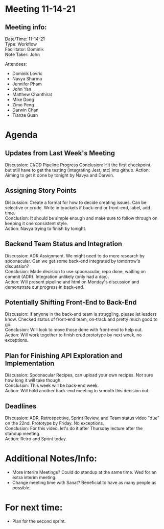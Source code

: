 # Meeting 11-14-21
## Meeting info:
Date/Time: 11-14-21\
Type: Workflow\
Facilitator: Dominik\
Note Taker: John

Attendees:
- Dominik Lovric
- Navya Sharma
- Jennifer Pham
- John Yan
- Matthew Chanthirat
- Mike Dong
- Zimo Peng
- Darwin Chan
- Tianze Guan

# Agenda
## Updates from Last Week's Meeting
Discussion: CI/CD Pipeline Progress
Conclusion: Hit the first checkpoint, but still have to get the testing (integrating Jest, etc) into github. 
Action: Aiming to get it done by tonight by Navya and Darwin.

## Assigning Story Points
Discussion: Create a format for how to decide creating issues. Can be selective or crude. Write in brackets if back-end or front-end, label, add time.\
Conclusion: It should be simple enough and make sure to follow through on keeping it one consistent style.\
Action: Navya trying to finish by tonight.

## Backend Team Status and Integration
Discussion: ADR Assignment. We might need to do more research by spoonacular. Can we get some back-end integrated by tomorrow's discussion? \
Conclusion: Made decision to use spoonacular, repo done, waiting on commit (ADR). Integration unlikely (only had a day).  
Action: Will present pipeline and html on Monday's discussion and demonstrate our progress in back-end. 

## Potentially Shifting Front-End to Back-End
Discussion: If anyone in the back-end team is struggling, please let leaders know. Checked status of front-end team, on-track and pretty much good to go.\
Conclusion: Will look to move those done with front-end to help out.\
Action: Will work together to finish crud prototype by next week, no exceptions.

## Plan for Finishing API Exploration and Implementation
Discussion: Spoonacular Recipes, can upload your own recipes. Not sure how long it will take though.\
Conclusion: This week will be back-end week. \
Action: Will hold another back-end meeting to smooth this decision out.

## Deadlines
Discussion: ADR, Retrospective, Sprint Review, and Team status video "due" on the 22nd. Prototype by Friday. No exceptions.\
Conclusion: For this video, let's do it after Thursday lecture after the standup meeting.\
Action: Retro and Sprint today.

# Additional Notes/Info:
- More Interim Meetings? Could do standup at the same time. Wed for an extra interim meeting.
- Change meeting time with Sanat? Beneficial to have as many people as possible.

# For next time:
- Plan for the second sprint.
